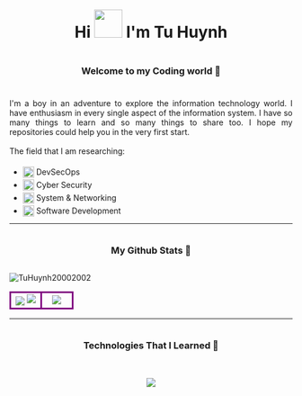 <!--- title -->
<h1 align="center">Hi <img src="https://media.giphy.com/media/l1J9tiMFKV8R31J9m/giphy.gif" width="50px" style=""> I'm Tu Huynh</h1>
<!--- introduction -->

<div align="center">
    <h3 style="display: inline-block;">Welcome to my Coding world 👾</h3>
</div>

###

<div style="text-align: justify">
I'm a boy in an adventure to explore the information technology world. I have enthusiasm in every single aspect of the information system. I have so many things to learn and so many things to share too. I hope my repositories could help you in the very first start.
<br></br>
The field that I am researching:
<br>
<ul>
    <li><img src="https://media.giphy.com/media/QssGEmpkyEOhBCb7e1/giphy.gif" width=20px style="position:relative; top:5px"> DevSecOps</li>
    <li><img src="https://media.giphy.com/media/QssGEmpkyEOhBCb7e1/giphy.gif" width=20px style="position:relative; top:5px"> Cyber Security</li>
    <li><img src="https://media.giphy.com/media/QssGEmpkyEOhBCb7e1/giphy.gif" width=20px style="position:relative; top:5px"> System & Networking</li>
    <li><img src="https://media.giphy.com/media/QssGEmpkyEOhBCb7e1/giphy.gif" width=20px style="position:relative; top:5px"> Software Development</li>
</ul>
</div>

<!--- stats & Trophy (start) -->
<hr>
<div align="center">
    <h3 style="display: inline-block;">My Github Stats 👾</h3>
</div>
<p align="left"> <img src="https://komarev.com/ghpvc/?username=TuHuynh20002002&label=Profile%20views&color=blue&style=flat" alt="TuHuynh20002002" /> </p>
<p align="center">
    <table align="center">
        <tr align="center">
            <td width="50%" style="border: 3px solid purple">
                <img align="center"src="https://github-readme-stats.vercel.app/api?username=TuHuynh20002002&theme=tokyonight&show_icons=true&count_private=true" />
                <img src="https://github-readme-streak-stats.herokuapp.com/?user=TuHuynh20002002&theme=tokyonight&hide_border=false" />
            </td>
            <td width="50%" style="border: 3px solid purple">
                <img align="center" src="https://github-readme-stats.anuraghazra1.vercel.app/api/top-langs/?username=TuHuynh20002002&theme=tokyonight&hide_border=false&no-bg=true&langs_count=6"/>
            </td>
        </tr>
    </table>
</p>
<!--- stats (end) -->

<!--h1 without bottom border-->
<hr>
<div align="center">
    <h3 style="display: inline-block;">Technologies That I Learned 👾</h3>
</div>
<br>
<!--tech stack icons-->
<p align="center">
  <a href="https://skillicons.dev">
    <img src="https://skillicons.dev/icons?i=git,github,gitlab,aws,docker,k8s,terraform,ansible,linux,bash,prometheus,grafana,elasticsearch,python,django,nodejs,express,typescript,javascript,html,css,bootstrap,tailwind,mongodb,mysql,postgresql,sqlite,prisma,postman&perline=10"/>
  </a>
</p>
